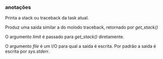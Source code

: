 ### anotações ###

Printa a stack ou traceback da task atual.

Produz uma saida similar a do molodo traceback, retornado por *get_stack()*

O argumento *limit* é passado para *get_stack()* diretamente.

O argumento *file* é um I/O para qual a saida é escrita. Por padrão a saida é escrita por *sys.stderr*.